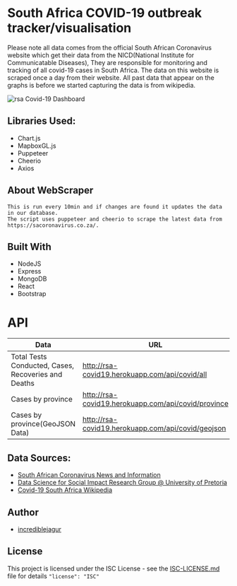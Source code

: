 # South Africa COVID-19 outbreak tracker/visualisation
Please note all data comes from the official South African Coronavirus website which get their data from the NICD(National Institute for Communicatable Diseases), They are responsible for monitoring and tracking of all covid-19 cases in South Africa. The data on this website is scraped once a day from their website. All past data that appear on the graphs is before we started capturing the data is from wikipedia.

![rsa Covid-19 Dashboard](https://github.com/incrediblejagur/rsa_covid-19/blob/master/client/public/images/screencapture-rsa-covid19-herokuapp-com-1586197169754.png)



## Libraries Used:
 - Chart.js
 - MapboxGL.js
 - Puppeteer
 - Cheerio
 - Axios

## About WebScraper
 ```
This is run every 10min and if changes are found it updates the data in our database. 
The script uses puppeteer and cheerio to scrape the latest data from https://sacoronavirus.co.za/.
```
 
 ## Built With
 - NodeJS
 - Express
 - MongoDB
 - React
 - Bootstrap
 
 # API

| Data                                                  | URL                                                   |
| ----------------------------------------------------- | ----------------------------------------------------- |
| Total Tests Conducted, Cases, Recoveries and Deaths   | http://rsa-covid19.herokuapp.com/api/covid/all        |
| Cases by province                                     | http://rsa-covid19.herokuapp.com/api/covid/province   |
| Cases by province(GeoJSON Data)                       | http://rsa-covid19.herokuapp.com/api/covid/geojson    |


## Data Sources:
- [South African Coronavirus News and Information](https://sacoronavirus.co.za/)
- [Data Science for Social Impact Research Group @ University of Pretoria
](https://dsfsi.github.io/)
- [Covid-19 South Africa Wikipedia](https://en.wikipedia.org/wiki/Template:2019%E2%80%9320_coronavirus_pandemic_data/South_Africa_medical_cases_chart)



 

## Author

  

- [incrediblejagur](github.com/incrediblejagur)

  

## License

  

This project is licensed under the ISC License - see the [ISC-LICENSE.md](https://github.com/nevir/readable-licenses/blob/master/markdown/ISC-LICENSE.md) file for details `"license": "ISC"`


